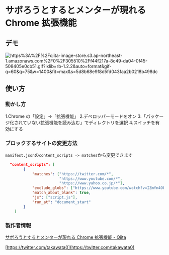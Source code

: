 # サボろうとするとメンターが現れる Chrome 拡張機能

## デモ

![https%3A%2F%2Fqiita-image-store.s3.ap-northeast-1.amazonaws.com%2F0%2F305510%2Ff44f217a-8c49-da04-0f45-508405e0cb51.gif?ixlib=rb-1.2.2&auto=format&gif-q=60&q=75&w=1400&fit=max&s=5d8b68e9f8d5fd043faa2b0218b498dc](https://qiita-user-contents.imgix.net/https%3A%2F%2Fqiita-image-store.s3.ap-northeast-1.amazonaws.com%2F0%2F305510%2Ff44f217a-8c49-da04-0f45-508405e0cb51.gif?ixlib=rb-1.2.2&auto=format&gif-q=60&q=75&w=1400&fit=max&s=5d8b68e9f8d5fd043faa2b0218b498dc)

## 使い方

### 動かし方

1.Chrome の「設定」→「拡張機能」 2.デベロッパーモードをオン 3.「パッケージ化されていない拡張機能を読み込む」でディレクトリを選択 4.スイッチを有効にする

### ブロックするサイトの変更方法

`manifest.json`の`content_scripts -> matches`から変更できます

```json:manifest.json
  "content_scripts": [
        {
            "matches": ["https://twitter.com/*",
                        "https://www.youtube.com/*",
                        "https://www.yahoo.co.jp/*"],
            "exclude_globs": ["https://www.youtube.com/watch?v=IZmYn4ObRJc"],
            "match_about_blank": true,
            "js": ["script.js"],
            "run_at": "document_start"
        }
    ]
```

### 製作者情報

[サボろうとするとメンターが現れる Chrome 拡張機能 - Qiita](https://qiita.com/watatakahashi/items/97243299abd9354f3614)

[https://twitter.com/takawata0](https://twitter.com/takawata0)
